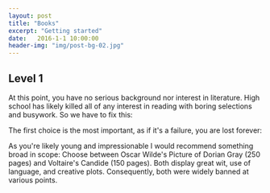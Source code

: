 ```yaml
---
layout: post
title: "Books"
excerpt: "Getting started"
date:   2016-1-1 10:00:00
header-img: "img/post-bg-02.jpg"
---
```


## Level 1

At this point, you have no serious background nor interest in literature.  High school has likely killed all of any interest in reading with boring selections and busywork.
So we have to fix this:

The first choice is the most important, as if it's a failure, you are lost forever:

As you're likely young and impressionable I would recommend something broad in scope:
Choose between Oscar Wilde's Picture of Dorian Gray (250 pages) and Voltaire's Candide (150 pages).  Both display great wit, use of language, and creative plots.  Consequently, both were widely banned at various points.  
